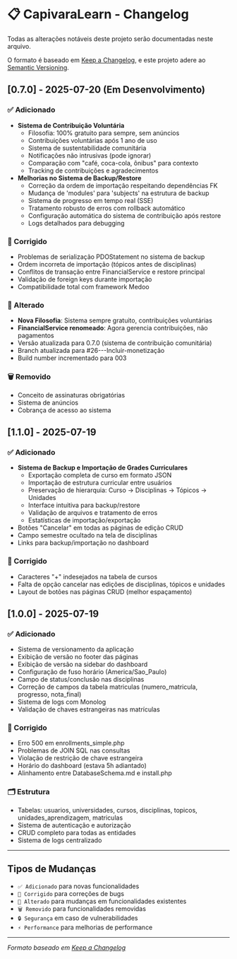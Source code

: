 # 📋 CapivaraLearn - Changelog

Todas as alterações notáveis deste projeto serão documentadas neste arquivo.

O formato é baseado em [Keep a Changelog](https://keepachangelog.com/pt-BR/1.0.0/),
e este projeto adere ao [Semantic Versioning](https://semver.org/lang/pt-BR/).

## [0.7.0] - 2025-07-20 (Em Desenvolvimento)

### ✅ Adicionado
- **Sistema de Contribuição Voluntária**
  - Filosofia: 100% gratuito para sempre, sem anúncios
  - Contribuições voluntárias após 1 ano de uso
  - Sistema de sustentabilidade comunitária
  - Notificações não intrusivas (pode ignorar)
  - Comparação com "café, coca-cola, ônibus" para contexto
  - Tracking de contribuições e agradecimentos
- **Melhorias no Sistema de Backup/Restore**
  - Correção da ordem de importação respeitando dependências FK
  - Mudança de 'modules' para 'subjects' na estrutura de backup
  - Sistema de progresso em tempo real (SSE)
  - Tratamento robusto de erros com rollback automático
  - Configuração automática do sistema de contribuição após restore
  - Logs detalhados para debugging

### 🔧 Corrigido
- Problemas de serialização PDOStatement no sistema de backup
- Ordem incorreta de importação (tópicos antes de disciplinas)
- Conflitos de transação entre FinancialService e restore principal
- Validação de foreign keys durante importação
- Compatibilidade total com framework Medoo

### 🔄 Alterado
- **Nova Filosofia**: Sistema sempre gratuito, contribuições voluntárias
- **FinancialService renomeado**: Agora gerencia contribuições, não pagamentos
- Versão atualizada para 0.7.0 (sistema de contribuição comunitária)
- Branch atualizada para #26---Incluir-monetização
- Build number incrementado para 003

### 🗑️ Removido
- Conceito de assinaturas obrigatórias
- Sistema de anúncios
- Cobrança de acesso ao sistema

## [1.1.0] - 2025-07-19

### ✅ Adicionado
- **Sistema de Backup e Importação de Grades Curriculares**
  - Exportação completa de curso em formato JSON
  - Importação de estrutura curricular entre usuários
  - Preservação de hierarquia: Curso → Disciplinas → Tópicos → Unidades
  - Interface intuitiva para backup/restore
  - Validação de arquivos e tratamento de erros
  - Estatísticas de importação/exportação
- Botões "Cancelar" em todas as páginas de edição CRUD
- Campo semestre ocultado na tela de disciplinas
- Links para backup/importação no dashboard

### 🔧 Corrigido
- Caracteres "+" indesejados na tabela de cursos
- Falta de opção cancelar nas edições de disciplinas, tópicos e unidades
- Layout de botões nas páginas CRUD (melhor espaçamento)

## [1.0.0] - 2025-07-19

### ✅ Adicionado
- Sistema de versionamento da aplicação
- Exibição de versão no footer das páginas
- Exibição de versão na sidebar do dashboard
- Configuração de fuso horário (America/Sao_Paulo)
- Campo de status/conclusão nas disciplinas
- Correção de campos da tabela matriculas (numero_matricula, progresso, nota_final)
- Sistema de logs com Monolog
- Validação de chaves estrangeiras nas matrículas

### 🔧 Corrigido
- Erro 500 em enrollments_simple.php
- Problemas de JOIN SQL nas consultas
- Violação de restrição de chave estrangeira
- Horário do dashboard (estava 5h adiantado)
- Alinhamento entre DatabaseSchema.md e install.php

### 🗂️ Estrutura
- Tabelas: usuarios, universidades, cursos, disciplinas, topicos, unidades_aprendizagem, matriculas
- Sistema de autenticação e autorização
- CRUD completo para todas as entidades
- Sistema de logs centralizado

---

## Tipos de Mudanças
- `✅ Adicionado` para novas funcionalidades
- `🔧 Corrigido` para correções de bugs
- `📝 Alterado` para mudanças em funcionalidades existentes
- `🗑️ Removido` para funcionalidades removidas
- `🔒 Segurança` em caso de vulnerabilidades
- `⚡ Performance` para melhorias de performance

---

*Formato baseado em [Keep a Changelog](https://keepachangelog.com/pt-BR/1.0.0/)*
